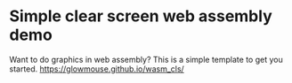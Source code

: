 # Simple clear screen web assembly demo

Want to do graphics in web assembly?  This is a simple template to 
get you started.  https://glowmouse.github.io/wasm_cls/


